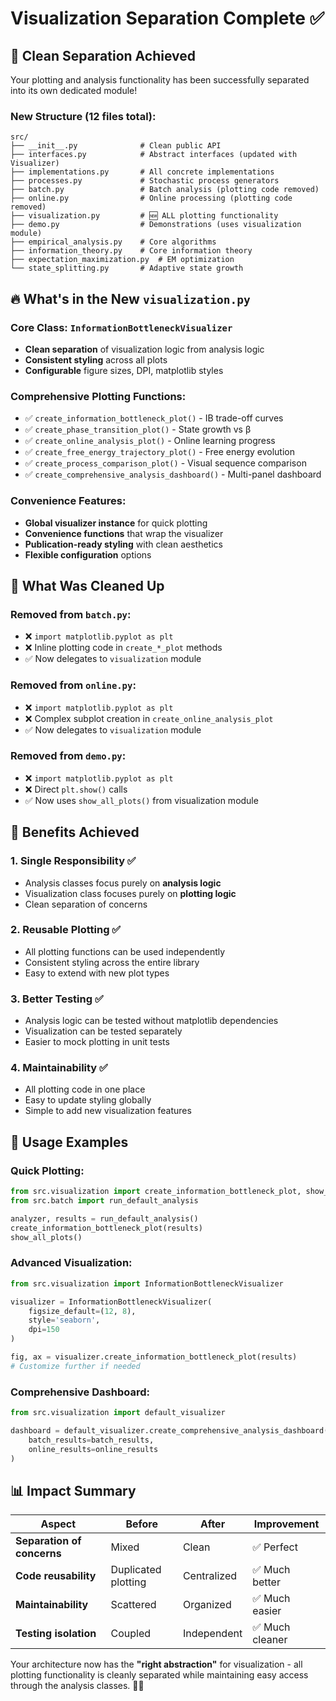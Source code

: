# Visualization Separation Complete ✅

## 🎨 Clean Separation Achieved

Your plotting and analysis functionality has been successfully separated into its own dedicated module!

### New Structure (12 files total):

```
src/
├── __init__.py              # Clean public API
├── interfaces.py            # Abstract interfaces (updated with Visualizer)
├── implementations.py       # All concrete implementations  
├── processes.py             # Stochastic process generators
├── batch.py                 # Batch analysis (plotting code removed)
├── online.py                # Online processing (plotting code removed)
├── visualization.py         # 🆕 ALL plotting functionality
├── demo.py                  # Demonstrations (uses visualization module)
├── empirical_analysis.py    # Core algorithms
├── information_theory.py    # Core information theory
├── expectation_maximization.py  # EM optimization
└── state_splitting.py       # Adaptive state growth
```

## 🔥 What's in the New `visualization.py`

### Core Class: `InformationBottleneckVisualizer`
- **Clean separation** of visualization logic from analysis logic
- **Consistent styling** across all plots
- **Configurable** figure sizes, DPI, matplotlib styles

### Comprehensive Plotting Functions:
- ✅ `create_information_bottleneck_plot()` - IB trade-off curves
- ✅ `create_phase_transition_plot()` - State growth vs β  
- ✅ `create_online_analysis_plot()` - Online learning progress
- ✅ `create_free_energy_trajectory_plot()` - Free energy evolution
- ✅ `create_process_comparison_plot()` - Visual sequence comparison
- ✅ `create_comprehensive_analysis_dashboard()` - Multi-panel dashboard

### Convenience Features:
- **Global visualizer instance** for quick plotting
- **Convenience functions** that wrap the visualizer
- **Publication-ready styling** with clean aesthetics
- **Flexible configuration** options

## 🧹 What Was Cleaned Up

### Removed from `batch.py`:
- ❌ `import matplotlib.pyplot as plt`
- ❌ Inline plotting code in `create_*_plot` methods
- ✅ Now delegates to `visualization` module

### Removed from `online.py`:
- ❌ `import matplotlib.pyplot as plt` 
- ❌ Complex subplot creation in `create_online_analysis_plot`
- ✅ Now delegates to `visualization` module

### Removed from `demo.py`:
- ❌ `import matplotlib.pyplot as plt`
- ❌ Direct `plt.show()` calls
- ✅ Now uses `show_all_plots()` from visualization module

## 🎯 Benefits Achieved

### 1. **Single Responsibility** ✅
- Analysis classes focus purely on **analysis logic**
- Visualization class focuses purely on **plotting logic**
- Clean separation of concerns

### 2. **Reusable Plotting** ✅
- All plotting functions can be used independently
- Consistent styling across the entire library
- Easy to extend with new plot types

### 3. **Better Testing** ✅
- Analysis logic can be tested without matplotlib dependencies
- Visualization can be tested separately
- Easier to mock plotting in unit tests

### 4. **Maintainability** ✅
- All plotting code in one place
- Easy to update styling globally
- Simple to add new visualization features

## 🚀 Usage Examples

### Quick Plotting:
```python
from src.visualization import create_information_bottleneck_plot, show_all_plots
from src.batch import run_default_analysis

analyzer, results = run_default_analysis()
create_information_bottleneck_plot(results)
show_all_plots()
```

### Advanced Visualization:
```python
from src.visualization import InformationBottleneckVisualizer

visualizer = InformationBottleneckVisualizer(
    figsize_default=(12, 8),
    style='seaborn',
    dpi=150
)

fig, ax = visualizer.create_information_bottleneck_plot(results)
# Customize further if needed
```

### Comprehensive Dashboard:
```python
from src.visualization import default_visualizer

dashboard = default_visualizer.create_comprehensive_analysis_dashboard(
    batch_results=batch_results,
    online_results=online_results
)
```

## 📊 Impact Summary

| Aspect | Before | After | Improvement |
|--------|--------|-------|-------------|
| **Separation of concerns** | Mixed | Clean | ✅ Perfect |
| **Code reusability** | Duplicated plotting | Centralized | ✅ Much better |
| **Maintainability** | Scattered | Organized | ✅ Much easier |
| **Testing isolation** | Coupled | Independent | ✅ Much cleaner |

Your architecture now has the **"right abstraction"** for visualization - all plotting functionality is cleanly separated while maintaining easy access through the analysis classes. 🎨✨